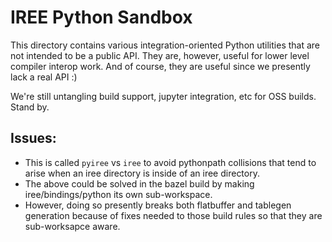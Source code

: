 <!--
  Copyright 2019 Google LLC

  Licensed under the Apache License, Version 2.0 (the "License");
  you may not use this file except in compliance with the License.
  You may obtain a copy of the License at

       https://www.apache.org/licenses/LICENSE-2.0

  Unless required by applicable law or agreed to in writing, software
  distributed under the License is distributed on an "AS IS" BASIS,
  WITHOUT WARRANTIES OR CONDITIONS OF ANY KIND, either express or implied.
  See the License for the specific language governing permissions and
  limitations under the License.
-->

# IREE Python Sandbox

This directory contains various integration-oriented Python utilities that are
not intended to be a public API. They are, however, useful for lower level
compiler interop work. And of course, they are useful since we presently lack a
real API :)

We're still untangling build support, jupyter integration, etc for OSS builds.
Stand by.

## Issues:

*   This is called `pyiree` vs `iree` to avoid pythonpath collisions that tend
    to arise when an iree directory is inside of an iree directory.
*   The above could be solved in the bazel build by making iree/bindings/python
    its own sub-workspace.
*   However, doing so presently breaks both flatbuffer and tablegen generation
    because of fixes needed to those build rules so that they are sub-worksapce
    aware.
